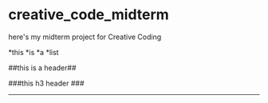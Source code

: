 creative_code_midterm
=====================

here's my midterm project for Creative Coding

*this
*is 
*a
*list

##this is a header##

###this h3 header ###

---
